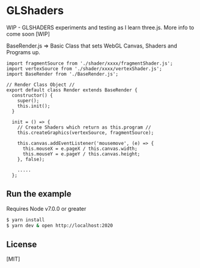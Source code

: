 # GLShaders

  WIP - GLSHADERS experiments and testing as I learn three.js. More info to come soon [WIP]

  BaseRender.js => Basic Class that sets WebGL Canvas, Shaders and Programs up. 

  ```
  import fragmentSource from './shader/xxxx/fragmentShader.js';
  import vertexSource from './shader/xxxx/vertexShader.js';
  import BaseRender from './BaseRender.js';

  // Render Class Object //
  export default class Render extends BaseRender {
    constructor() {
      super();
      this.init();
    }

    init = () => {
      // Create Shaders which return as this.program //
      this.createGraphics(vertexSource, fragmentSource);

      this.canvas.addEventListener('mousemove', (e) => {
        this.mouseX = e.pageX / this.canvas.width;
        this.mouseY = e.pageY / this.canvas.height;
      }, false);

      .....
    };
  ```

## Run the example
  Requires Node v7.0.0 or greater

```bash
$ yarn install
$ yarn dev & open http://localhost:2020
```

## License

[MIT]
